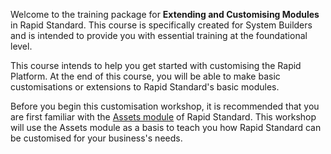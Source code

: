 Welcome to the training package for **Extending and Customising Modules** in Rapid Standard. This course is specifically created for System Builders and is intended to provide you with essential training at the foundational level.

This course intends to help you get started with customising the Rapid Platform. At the end of this course, you will be able to make basic customisations or extensions to Rapid Standard's basic modules.

Before you begin this customisation workshop, it is recommended that you are first familiar with the <a href="https://rapiddocs.z8.web.core.windows.net/docs/Rapid/2-Rapid Standard/2-Assets/base-assets-and-subtypes/base-assets-and-subtypes.md" target="_blank">Assets module</a> of Rapid Standard. This workshop will use the Assets module as a basis to teach you how Rapid Standard can be customised for your business's needs.